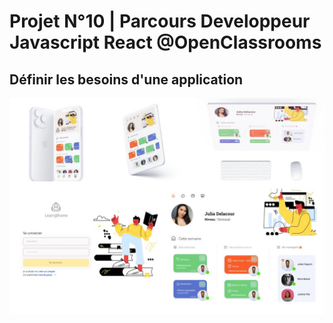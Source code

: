 # Projet N°10 | Parcours Developpeur Javascript React @OpenClassrooms

## Définir les besoins d'une application 

![alt text](https://github.com/antoineThomasCode/AntoineThomas_P10_20031022/blob/main/images/acceuil-github-P10.jpg)
